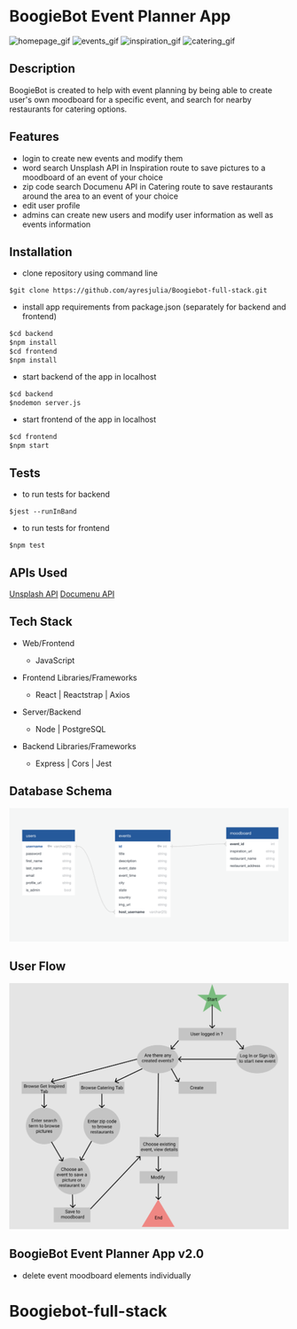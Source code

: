 # BoogieBot Event Planner App

![homepage_gif](./frontend/src/media/homepage.gif)
![events_gif](./frontend/src/media/events.gif)
![inspiration_gif](./frontend/src/media/inspiration.gif)
![catering_gif](./frontend/src/media/catering.gif)

## Description

BoogieBot is created to help with event planning by being able to create user's own moodboard for a specific event, and search for nearby restaurants for catering options.

## Features

- login to create new events and modify them
- word search Unsplash API in Inspiration route to save pictures to a moodboard of an event of your choice
- zip code search Documenu API in Catering route to save restaurants around the area to an event of your choice
- edit user profile
- admins can create new users and modify user information as well as events information

## Installation

- clone repository using command line
  
```terminal
$git clone https://github.com/ayresjulia/Boogiebot-full-stack.git
```

- install app requirements from package.json (separately for backend and frontend)

```terminal
$cd backend
$npm install
$cd frontend
$npm install
```

- start backend of the app in localhost

```terminal
$cd backend
$nodemon server.js
```

- start frontend of the app in localhost

```terminal
$cd frontend
$npm start
```

## Tests

- to run tests for backend
  
```terminal
$jest --runInBand
```

- to run tests for frontend
  
```terminal
$npm test
```

## APIs Used

[Unsplash API](https://api.unsplash.com)
[Documenu API](https://api.documenu.com)

## Tech Stack

- Web/Frontend
  - JavaScript
  
- Frontend Libraries/Frameworks
  - React | Reactstrap | Axios
  
- Server/Backend
  - Node | PostgreSQL

- Backend Libraries/Frameworks
  - Express | Cors | Jest

## Database Schema

![db](./frontend/src/media/db.png)

## User Flow

![userflow](./frontend/src/media/userflow.png)

## BoogieBot Event Planner App v2.0

- delete event moodboard elements individually
# Boogiebot-full-stack
